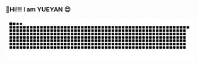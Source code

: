 ### 👋Hi!!! I am YUEYAN 😊

<p align="center">

![](https://github.com/ueanperfect/ueanperfect/blob/main/assets/github-contribution-grid-snake.svg)
</p>